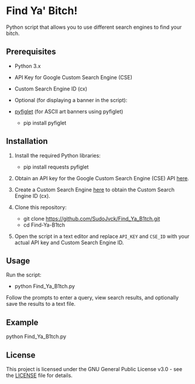 # Find Ya' Bitch! 

Python script that allows you to use different search engines to find your bitch. 

## Prerequisites

- Python 3.x
- API Key for Google Custom Search Engine (CSE)
- Custom Search Engine ID (cx)

- Optional (for displaying a banner in the script):

- [pyfiglet](https://pypi.org/project/pyfiglet/) (for ASCII art banners using pyfiglet)

  - pip install pyfiglet

## Installation

1. Install the required Python libraries:

   - pip install requests pyfiglet

2. Obtain an API key for the Google Custom Search Engine (CSE) API [here](https://developers.google.com/custom-search/docs/tutorial/introduction).

3. Create a Custom Search Engine [here](https://cse.google.com/cse/) to obtain the Custom Search Engine ID (cx).

4. Clone this repository:
   - git clone https://github.com/SudoJvck/Find_Ya_B1tch.git
   - cd Find-Ya-B1tch
   
5. Open the script in a text editor and replace `API_KEY` and `CSE_ID` with your actual API key and Custom Search Engine ID.

## Usage

Run the script:

- python Find_Ya_B1tch.py

Follow the prompts to enter a query, view search results, and optionally save the results to a text file.

## Example

python Find_Ya_B1tch.py

## License

This project is licensed under the GNU General Public License v3.0 - see the [LICENSE](LICENSE) file for details.

